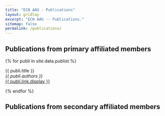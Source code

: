 ```yaml
---
title: "ECN AAU - Publications"
layout: gridlay
excerpt: "ECN AAU -- Publications."
sitemap: false
permalink: /publications/
---
```


## Publications from primary affiliated members

{% for publi in site.data.publist %}

  {{ publi.title }} <br />
  <em>{{ publi.authors }} </em><br /><a href="{{ publi.link.url }}">{{ publi.link.display }}</a>

{% endfor %}

## Publications from secondary affiliated members
